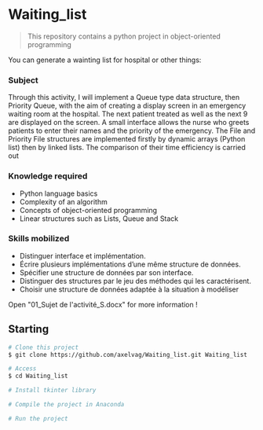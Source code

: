 # Waiting_list

> This repository contains a python project in object-oriented programming

You can generate a wainting list for hospital or other things:

### Subject

Through this activity, I will implement a Queue type data structure, then Priority Queue, with the aim of creating a display screen in an emergency waiting room at the hospital. The next patient treated as well as the next 9 are displayed on the screen.
A small interface allows the nurse who greets patients to enter their names and the priority of the emergency.
The File and Priority File structures are implemented firstly by dynamic arrays (Python list) then by linked lists.
The comparison of their time efficiency is carried out

### Knowledge required

* Python language basics
* Complexity of an algorithm
* Concepts of object-oriented programming
* Linear structures such as Lists, Queue and Stack

### Skills mobilized

* Distinguer interface et implémentation.
* Écrire plusieurs implémentations d’une même structure de données.
* Spécifier une structure de données par son interface.
* Distinguer des structures par le jeu des méthodes qui les caractérisent.
* Choisir une structure de données adaptée à la situation à modéliser

Open "01_Sujet de l'activité_S.docx" for more information !

## Starting ##

```bash
# Clone this project
$ git clone https://github.com/axelvag/Waiting_list.git Waiting_list

# Access
$ cd Waiting_list

# Install tkinter library

# Compile the project in Anaconda

# Run the project

```
